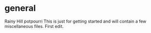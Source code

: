 # general
Rainy Hill potpourri
This is just for getting started and will contain a few miscellaneous files.
First edit.
